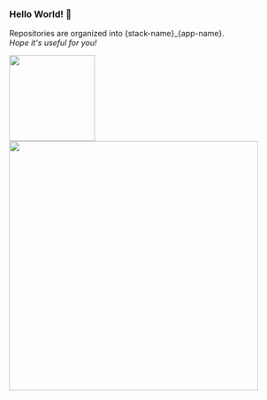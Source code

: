 ### Hello World!  👋

Repositories are organized into {stack-name}_{app-name}.
<br/>
_Hope it's useful for you!_

<p align="left">
  <a href="https://github.com/ribaslucian/">
    <img
      align="center"
      height="154.5"
      src="https://github-readme-stats.vercel.app/api/top-langs/?username=ribaslucian&hide=html&layout=compact&theme=dracula"
    />
  </a>

  <a href="https://github.com/ribaslucian/">
    <img
      align="center"
      width="450"
      src="https://github-readme-stats.vercel.app/api?username=ribaslucian&theme=dracula&count_private=true&show_icons=true&custom_title=Github%20Status&hide=issues"
    />
  </a>
</p>

